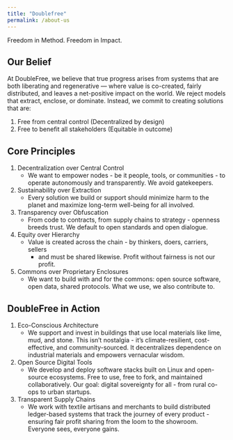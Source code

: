 ```yaml
---
title: "Doublefree"
permalink: /about-us
---
```


Freedom in Method. Freedom in Impact.

## Our Belief

At DoubleFree, we believe that true progress arises from systems that are both
liberating and regenerative — where value is co-created, fairly distributed,
and leaves a net-positive impact on the world. We reject models that extract,
enclose, or dominate. Instead, we commit to creating solutions that are:

1. Free from central control (Decentralized by design)
2. Free to benefit all stakeholders (Equitable in outcome)

## Core Principles
1. Decentralization over Central Control
    * We want to empower nodes - be it people, tools, or communities - to
       operate autonomously and transparently. We avoid gatekeepers.
2. Sustainability over Extraction
    * Every solution we build or support should minimize harm to the planet and
      maximize long-term well-being for all involved.
3. Transparency over Obfuscation
    * From code to contracts, from supply chains to strategy - openness breeds
      trust. We default to open standards and open dialogue.
4. Equity over Hierarchy
    * Value is created across the chain - by thinkers, doers, carriers, sellers
      - and must be shared likewise. Profit without fairness is not our profit.
5. Commons over Proprietary Enclosures
    * We want to build with and for the commons: open source software,
      open data, shared protocols. What we use, we also contribute to.

##  DoubleFree in Action

1. Eco-Conscious Architecture
    * We support and invest in buildings that use local materials like lime,
      mud, and stone. This isn’t nostalgia - it’s climate-resilient,
      cost-effective, and community-sourced. It decentralizes dependence on
      industrial materials and empowers vernacular wisdom.
2. Open Source Digital Tools
    * We develop and deploy software stacks built on Linux and open-source
      ecosystems. Free to use, free to fork, and maintained collaboratively.
      Our goal: digital sovereignty for all - from rural co-ops to urban
      startups.
3. Transparent Supply Chains
    * We work with textile artisans and merchants to build distributed
      ledger-based systems that track the journey of every product - ensuring
      fair profit sharing from the loom to the showroom. Everyone sees,
      everyone gains.
